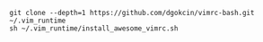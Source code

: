     git clone --depth=1 https://github.com/dgokcin/vimrc-bash.git ~/.vim_runtime
    sh ~/.vim_runtime/install_awesome_vimrc.sh

